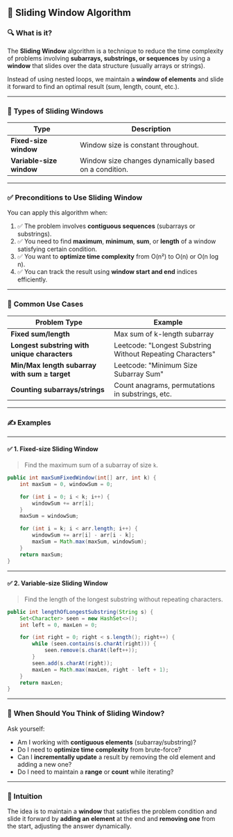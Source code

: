 ## 🧠 Sliding Window Algorithm

### 🔍 **What is it?**

The **Sliding Window** algorithm is a technique to reduce the time complexity of problems involving **subarrays, substrings, or sequences** by using a **window** that slides over the data structure (usually arrays or strings).

Instead of using nested loops, we maintain a **window of elements** and slide it forward to find an optimal result (sum, length, count, etc.).

---

### 🔄 **Types of Sliding Windows**

| Type                     | Description                                           |
| ------------------------ | ----------------------------------------------------- |
| **Fixed-size window**    | Window size is constant throughout.                   |
| **Variable-size window** | Window size changes dynamically based on a condition. |

---

### ✅ **Preconditions to Use Sliding Window**

You can apply this algorithm when:

1. ✅ The problem involves **contiguous sequences** (subarrays or substrings).
2. ✅ You need to find **maximum**, **minimum**, **sum**, or **length** of a window satisfying certain condition.
3. ✅ You want to **optimize time complexity** from O(n²) to O(n) or O(n log n).
4. ✅ You can track the result using **window start and end** indices efficiently.

---

### 🧰 **Common Use Cases**

| Problem Type                                  | Example                                                    |
| --------------------------------------------- | ---------------------------------------------------------- |
| **Fixed sum/length**                          | Max sum of k-length subarray                               |
| **Longest substring with unique characters**  | Leetcode: "Longest Substring Without Repeating Characters" |
| **Min/Max length subarray with sum ≥ target** | Leetcode: "Minimum Size Subarray Sum"                      |
| **Counting subarrays/strings**                | Count anagrams, permutations in substrings, etc.           |

---

### ✍️ **Examples**

---

#### ✅ **1. Fixed-size Sliding Window**

> Find the maximum sum of a subarray of size `k`.

```java
public int maxSumFixedWindow(int[] arr, int k) {
    int maxSum = 0, windowSum = 0;

    for (int i = 0; i < k; i++) {
        windowSum += arr[i];
    }
    maxSum = windowSum;

    for (int i = k; i < arr.length; i++) {
        windowSum += arr[i] - arr[i - k];
        maxSum = Math.max(maxSum, windowSum);
    }
    return maxSum;
}
```

---

#### ✅ **2. Variable-size Sliding Window**

> Find the length of the longest substring without repeating characters.

```java
public int lengthOfLongestSubstring(String s) {
    Set<Character> seen = new HashSet<>();
    int left = 0, maxLen = 0;

    for (int right = 0; right < s.length(); right++) {
        while (seen.contains(s.charAt(right))) {
            seen.remove(s.charAt(left++));
        }
        seen.add(s.charAt(right));
        maxLen = Math.max(maxLen, right - left + 1);
    }
    return maxLen;
}
```

---

### 🤔 **When Should You Think of Sliding Window?**

Ask yourself:

* Am I working with **contiguous elements** (subarray/substring)?
* Do I need to **optimize time complexity** from brute-force?
* Can I **incrementally update** a result by removing the old element and adding a new one?
* Do I need to maintain a **range** or **count** while iterating?

---

### 🧠 Intuition

The idea is to maintain a **window** that satisfies the problem condition and slide it forward by **adding an element** at the end and **removing one** from the start, adjusting the answer dynamically.

